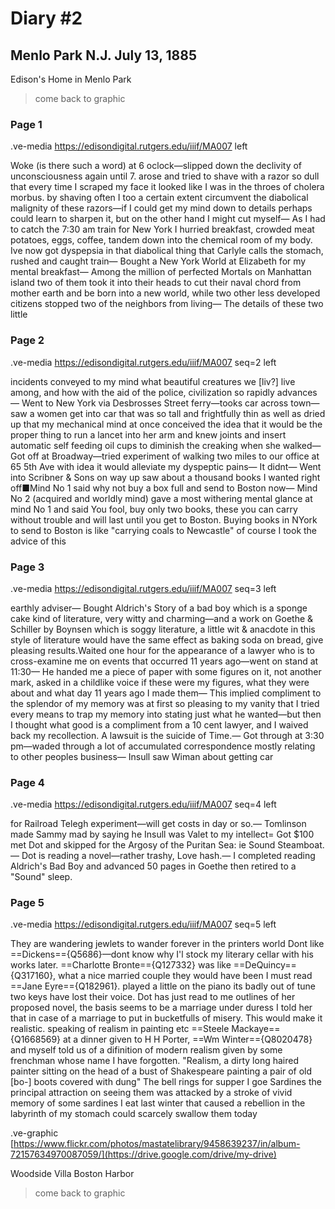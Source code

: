 # Diary #2 

## Menlo Park N.J. July 13, 1885

Edison's Home in Menlo Park 

> come back to graphic 

### Page 1

.ve-media https://edisondigital.rutgers.edu/iiif/MA007 left

Woke (is there such a word) at 6 oclock—slipped down the declivity of unconsciousness again until 7. arose and tried to shave with a razor so dull that every time I scraped my face it looked like I was in the throes of cholera morbus. by shaving often I too a certain extent circumvent the diabolical malignity of these razors—if I could get my mind down to details perhaps could learn to sharpen it, but on the other hand I might cut myself— As I had to catch the 7:30 am train for New York I hurried breakfast, crowded meat potatoes, eggs, coffee, tandem down into the chemical room of my body.  Ive now got dyspepsia in that diabolical thing that Carlyle calls the stomach, rushed and caught train— Bought a New York World at Elizabeth for my mental breakfast— Among the million of perfected Mortals on Manhattan island two of them took it into their heads to cut their naval chord from mother earth and be born into a new world, while two other less developed citizens stopped two of the neighbors from living— The details of these two little 

### Page 2

.ve-media https://edisondigital.rutgers.edu/iiif/MA007 seq=2 left

incidents conveyed to my mind what beautiful creatures we [liv?] live among, and how with the aid of the police, civilization so rapidly advances— Went to New York via Desbrosses Street ferry—tooks car across town—saw a women get into car that was so tall and frightfully thin as well as dried up that my mechanical mind at once conceived the idea that it would be the proper thing to run a lancet into her arm and knew joints and insert automatic self feeding oil cups to diminish the creaking when she walked— Got off at Broadway—tried experiment of walking two miles to our office at 65 5th Ave with idea it would alleviate my dyspeptic pains— It didnt— Went into Scribner & Sons on way up saw about a thousand books I wanted right off■Mind No 1 said why not buy a box full and send to Boston now— Mind No 2 (acquired and worldly mind) gave a most withering mental glance at mind No 1 and said You fool, buy only two books, these you can carry without trouble and will last until you get to Boston. Buying books in NYork to send to Boston is like "carrying coals to Newcastle" of course I took the advice of this

### Page 3

.ve-media https://edisondigital.rutgers.edu/iiif/MA007 seq=3 left

earthly adviser—  Bought Aldrich's Story of a bad boy which is a sponge cake kind of literature, very witty and charming—and a work on Goethe & Schiller by Boynsen which is soggy literature, a little wit & anacdote in this style of literature would have the same effect as baking soda on bread, give pleasing results.Waited one hour for the appearance of a lawyer who is to cross-examine me on events that occurred 11 years ago—went on stand at 11:30— He handed me a piece of paper with some figures on it, not another mark, asked in a childlike voice if these were my figures, what they were about and what day 11 years ago I made them— This implied compliment to the splendor of my memory was at first so pleasing to my vanity that I tried every means to trap my memory into stating just what he wanted—but then I thought what good is a compliment from a 10 cent lawyer, and I waived back my recollection. A lawsuit is the suicide of Time.— Got through at 3:30 pm—waded through a lot of accumulated correspondence mostly relating to other peoples business— Insull saw Wiman about getting car 

### Page 4

.ve-media https://edisondigital.rutgers.edu/iiif/MA007 seq=4 left

for Railroad Telegh experiment—will get costs in day or so.— Tomlinson made Sammy mad by saying he Insull was Valet to my intellect= Got $100 met Dot and skipped for the Argosy of the Puritan Sea: ie Sound Steamboat.—  Dot is reading a novel—rather trashy, Love hash.— I completed reading Aldrich's Bad Boy and advanced 50 pages in Goethe then retired to a "Sound" sleep.

### Page 5

.ve-media https://edisondigital.rutgers.edu/iiif/MA007 seq=5 left

They are wandering jewlets to wander forever in the printers world Dont like ==Dickens=={Q5686}—dont know why I'l stock my literary cellar with his works later. ==Charlotte Bronte=={Q127332} was like ==DeQuincy=={Q317160}, what a nice married couple they would have been I must read ==Jane Eyre=={Q182961}. played a little on the piano its badly out of tune two keys have lost their voice. Dot has just read to me outlines of her proposed novel, the basis seems to be a marriage under duress I told her that in case of a marriage to put in bucketfulls of misery. This would make it realistic. speaking of realism in painting etc ==Steele Mackaye=={Q1668569} at a dinner given to H H Porter, ==Wm Winter=={Q8020478} and myself told us of a difinition of modern realism given by some frenchman whose name I have forgotten. "Realism, a dirty long haired painter sitting on the head of a bust of Shakespeare painting a pair of old [bo-] boots covered with dung" The bell rings for supper I goe Sardines the principal attraction on seeing them was attacked by a stroke of vivid memory of some sardines I eat last winter that caused a rebellion in the labyrinth of my stomach could scarcely swallow them today

.ve-graphic [https://www.flickr.com/photos/mastatelibrary/9458639237/in/album-72157634970087059/](https://drive.google.com/drive/my-drive) 

Woodside Villa Boston Harbor 

> come back to graphic 